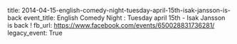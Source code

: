 title: 2014-04-15-english-comedy-night-tuesday-april-15th-isak-jansson-is-back
event_title: English Comedy Night : Tuesday april 15th - Isak Jansson is back !
fb_url: https://www.facebook.com/events/650028831736281/
legacy_event: True
